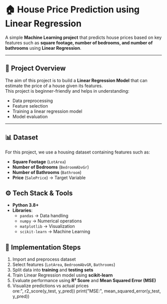 # 🏠 House Price Prediction using Linear Regression

A simple **Machine Learning project** that predicts house prices based on key features such as **square footage, number of bedrooms, and number of bathrooms** using **Linear Regression**.

---

## 📌 Project Overview
The aim of this project is to build a **Linear Regression Model** that can estimate the price of a house given its features.  
This project is beginner-friendly and helps in understanding:
- Data preprocessing
- Feature selection
- Training a linear regression model
- Model evaluation

---

## 📊 Dataset
For this project, we use a housing dataset containing features such as:
- **Square Footage** (`LotArea`)
- **Number of Bedrooms** (`BedroomAbvGr`)
- **Number of Bathrooms** (`Bathroom`)
- **Price** (`SalePrice`) → Target Variable  

## ⚙️ Tech Stack & Tools
- **Python 3.8+**
- **Libraries**:  
  - `pandas` → Data handling  
  - `numpy` → Numerical operations  
  - `matplotlib` → Visualization  
  - `scikit-learn` → Machine Learning  

## 🚀 Implementation Steps
1. Import and preprocess dataset  
2. Select features (`LotArea`, `BedroomAbvGR`, `Bathrooms`)  
3. Split data into **training** and **testing sets**  
4. Train Linear Regression model using **scikit-learn**  
5. Evaluate performance using **R² Score** and **Mean Squared Error (MSE)**  
6. Visualize predictions vs actual prices  
ore:", r2_score(y_test, y_pred))
print("MSE:", mean_squared_error(y_test, y_pred))
